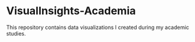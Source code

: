 # VisualInsights-Academia
This repository contains data visualizations I created during my academic studies.
